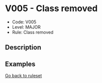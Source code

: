# V005 - Class removed

* Code: V005
* Level: MAJOR
* Rule: Class removed

## Description

## Examples

[Go back to ruleset](../README.md)